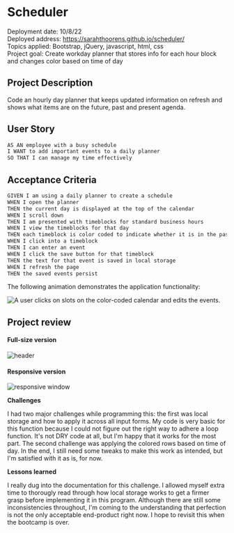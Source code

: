 # Scheduler


Deployment date: 10/8/22</br>
Deployed address: https://sarahthoorens.github.io/scheduler/</br>
Topics applied: Bootstrap, jQuery, javascript, html, css</br>
Project goal: Create workday planner that stores info for each hour block and changes color based on time of day

## Project Description

Code an hourly day planner that keeps updated information on refresh and shows what items are on the future, past and present agenda. 


## User Story

```md
AS AN employee with a busy schedule
I WANT to add important events to a daily planner
SO THAT I can manage my time effectively
```

## Acceptance Criteria

```md
GIVEN I am using a daily planner to create a schedule
WHEN I open the planner
THEN the current day is displayed at the top of the calendar
WHEN I scroll down
THEN I am presented with timeblocks for standard business hours
WHEN I view the timeblocks for that day
THEN each timeblock is color coded to indicate whether it is in the past, present, or future
WHEN I click into a timeblock
THEN I can enter an event
WHEN I click the save button for that timeblock
THEN the text for that event is saved in local storage
WHEN I refresh the page
THEN the saved events persist
```

The following animation demonstrates the application functionality:

![A user clicks on slots on the color-coded calendar and edits the events.](./Assets/05-third-party-apis-homework-demo.gif)
## Project review

#### Full-size version

<img src="./assets/work day scheduler" alt="header">

#### Responsive version

<img src="./assets/responsive" alt="responsive window">

**Challenges**

I had two major challenges while programming this: the first was local storage and how to apply it across all input forms. My code is very basic for this function because I could not figure out the right way to adhere a loop function. It's not DRY code at all, but I'm happy that it works for the most part. The second challenge was applying the colored rows based on time of day. In the end, I still need some tweaks to make this work as intended, but I'm satisfied with it as is, for now. 

**Lessons learned**

I really dug into the documentation for this challenge. I allowed myself extra time to thorougly read through how local storage works to get a firmer grasp before implementing it in this program. Although there are still some inconsistencies throughout, I'm coming to the understanding that perfection is not the only acceptable end-product right now. I hope to revisit this when the bootcamp is over.